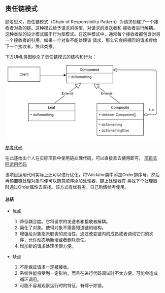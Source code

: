 ## 责任链模式
顾名思义，责任链模式（Chain of Responsibility Pattern）为请求创建了一个接收者对象的链。这种模式给予请求的类型，对请求的发送者和
接收者进行解耦。这种类型的设计模式属于行为型模式。在这种模式中，通常每个接收者都包含对另一个接收者的引用。如果一个对象不能处理该
请求，那么它会把相同的请求传给下一个接收者，依此类推。

下方UML类图秒杀了责任链模式的结构和行为：

![责任链模式](/src/main/resources/image/designpattern/behavioralpattern/2-1.png)

[参考代码](HandlerTest.java)

在此还给出个人在实际项目中使用链处理代码，可以直接拿去使用即可。
[项目实际运用代码](example/ValidatorChainTest.java)

该项目运用代码实际上还可以进行优化，将Validator类中添加Order排序号，然后再预置链处理对象时便可以随意顺序添加处理器，链上处理器在
寻找下个处理器时通过Order属性去查找。该方式有优有劣，自己酌情参考使用。

#### 总结
 - 优点
    1. 降低耦合度。它将请求的发送者和接收者解耦。 
    2. 简化了对象。使得对象不需要知道链的结构。 
    3. 增强给对象指派职责的灵活性。通过改变链内的成员或者调动它们的次序，允许动态地新增或者删除责任。 
    4. 增加新的请求处理类很方便。

 - 缺点
    1. 不能保证请求一定被接收。 
    2. 系统性能将受到一定影响，而且在进行代码调试时不太方便，可能会造成循环调用。 
    3. 可能不容易观察运行时的特征，有碍于除错。